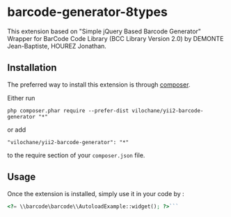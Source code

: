 barcode-generator-8types
========================
This extension based on "Simple jQuery Based Barcode Generator" Wrapper for BarCode Code Library (BCC Library Version 2.0) by DEMONTE Jean-Baptiste, HOUREZ Jonathan.

Installation
------------

The preferred way to install this extension is through [composer](http://getcomposer.org/download/).

Either run

```
php composer.phar require --prefer-dist vilochane/yii2-barcode-generator "*"
```

or add

```
"vilochane/yii2-barcode-generator": "*"
```

to the require section of your `composer.json` file.


Usage
-----

Once the extension is installed, simply use it in your code by  :

```php
<?= \\barcode\barcode\\AutoloadExample::widget(); ?>```